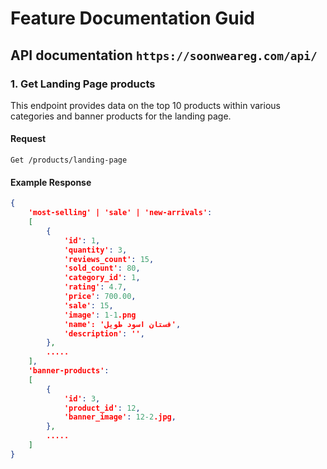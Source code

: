 # Feature Documentation Guid

## API documentation `https://soonweareg.com/api/`

### 1. Get Landing Page products
This endpoint provides data on the top 10 products within various categories and banner products for the landing page.
#### Request
`Get /products/landing-page`

#### Example Response
```json
{
    'most-selling' | 'sale' | 'new-arrivals':
    [
        {
            'id': 1,
            'quantity': 3,
            'reviews_count': 15,
            'sold_count': 80,
            'category_id': 1,
            'rating': 4.7,
            'price': 700.00,
            'sale': 15,
            'image': 1-1.png
            'name': 'فستان اسود طويل',
            'description': '',
        },
        .....
    ],
    'banner-products':
    [
        {
            'id': 3,
            'product_id': 12,
            'banner_image': 12-2.jpg,
        },
        .....
    ]
}
